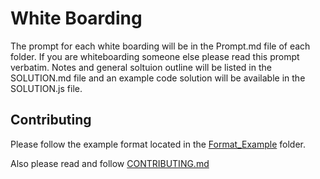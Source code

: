 # White Boarding
The prompt for each white boarding will be in the Prompt.md file of each folder. If you are whiteboarding someone else please read this prompt verbatim.
Notes and general soltuion outline will be listed in the SOLUTION.md file and an example code solution will be available in the SOLUTION.js file.

## Contributing
Please follow the example format located in the [Format_Example](https://github.com/JClutch/Test-Bank/tree/master/Whiteboarding/Format_Example) folder.

Also please read and follow [CONTRIBUTING.md](https://github.com/JClutch/Test-Bank/blob/master/CONTRIBUTING.md)
